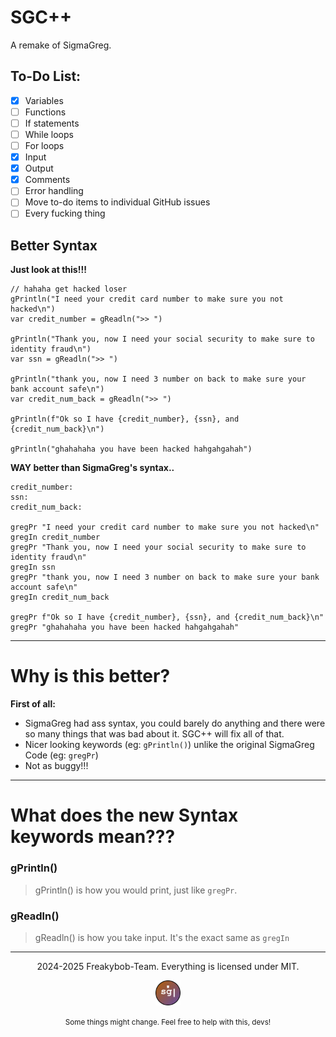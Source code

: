 # SGC++

A remake of SigmaGreg.

## To-Do List:

- [x] Variables
- [ ] Functions
- [ ] If statements
- [ ] While loops
- [ ] For loops
- [x] Input
- [x] Output
- [x] Comments
- [ ] Error handling
- [ ] Move to-do items to individual GitHub issues <!-- grrr -->
- [ ] Every fucking thing

## Better Syntax
**Just look at this!!!**

```
// hahaha get hacked loser
gPrintln("I need your credit card number to make sure you not hacked\n")
var credit_number = gReadln(">> ")

gPrintln("Thank you, now I need your social security to make sure to identity fraud\n")
var ssn = gReadln(">> ")

gPrintln("thank you, now I need 3 number on back to make sure your bank account safe\n")
var credit_num_back = gReadln(">> ")

gPrintln(f"Ok so I have {credit_number}, {ssn}, and {credit_num_back}\n")

gPrintln("ghahahaha you have been hacked hahgahgahah")
```

**WAY better than SigmaGreg's syntax..**

```
credit_number:
ssn:
credit_num_back:

gregPr "I need your credit card number to make sure you not hacked\n"
gregIn credit_number
gregPr "Thank you, now I need your social security to make sure to identity fraud\n"
gregIn ssn
gregPr "thank you, now I need 3 number on back to make sure your bank account safe\n"
gregIn credit_num_back

gregPr f"Ok so I have {credit_number}, {ssn}, and {credit_num_back}\n"
gregPr "ghahahaha you have been hacked hahgahgahah" 
```

---


# Why is this better?

  **First of all:**

  - SigmaGreg had ass syntax, you could barely do anything and there were so many things that was bad about it. SGC++ will fix all of that.
  - Nicer looking keywords (eg: ```gPrintln()```) unlike the original SigmaGreg Code (eg: ```gregPr```)
  - Not as buggy!!!

---

# What does the new Syntax keywords mean???

### gPrintln()
  > gPrintln() is how you would print, just like `gregPr`.
### gReadln()
  > gReadln() is how you take input. It's the exact same as `gregIn`

---

<p align="center">
  2024-2025 Freakybob-Team. Everything is licensed under MIT.
</p>
<p align="center">
<img src="https://github.com/Freakybob-Team/SigmaGreg/blob/main/README/Sg_logo.png?raw=true" width="40" height="40" alt="Sg_logo.png"/>

</p>


<p align=center>
    <small>Some things might change. Feel free to help with this, devs!</small>
</p>
